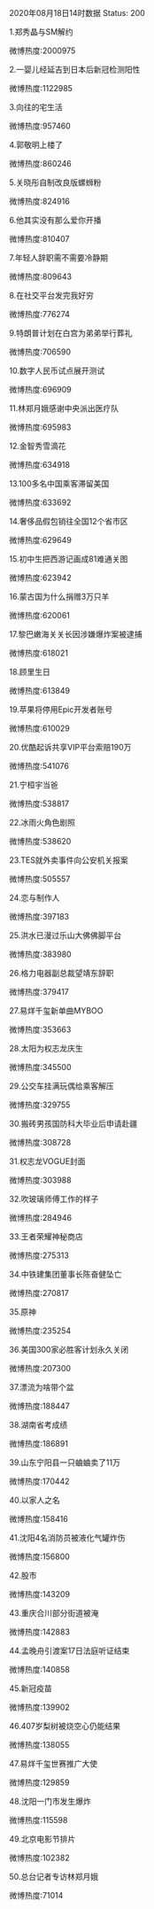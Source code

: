 2020年08月18日14时数据
Status: 200

1.郑秀晶与SM解约

微博热度:2000975

2.一婴儿经延吉到日本后新冠检测阳性

微博热度:1122985

3.向往的宅生活

微博热度:957460

4.郭敬明上楼了

微博热度:860246

5.关晓彤自制改良版螺蛳粉

微博热度:824916

6.他其实没有那么爱你开播

微博热度:810407

7.年轻人辞职需不需要冷静期

微博热度:809643

8.在社交平台发完我好穷

微博热度:776274

9.特朗普计划在白宫为弟弟举行葬礼

微博热度:706590

10.数字人民币试点展开测试

微博热度:696909

11.林郑月娥感谢中央派出医疗队

微博热度:695983

12.金智秀雪滴花

微博热度:634918

13.100多名中国乘客滞留美国

微博热度:633692

14.奢侈品假包销往全国12个省市区

微博热度:629649

15.初中生把西游记画成81难通关图

微博热度:623942

16.蒙古国为什么捐赠3万只羊

微博热度:620061

17.黎巴嫩海关关长因涉嫌爆炸案被逮捕

微博热度:618021

18.顾里生日

微博热度:613849

19.苹果将停用Epic开发者账号

微博热度:610029

20.优酷起诉共享VIP平台索赔190万

微博热度:541076

21.宁桓宇当爸

微博热度:538817

22.冰雨火角色剧照

微博热度:538620

23.TES就外卖事件向公安机关报案

微博热度:505557

24.恋与制作人

微博热度:397183

25.洪水已漫过乐山大佛佛脚平台

微博热度:383980

26.格力电器副总裁望靖东辞职

微博热度:379417

27.易烊千玺新单曲MYBOO

微博热度:353663

28.太阳为权志龙庆生

微博热度:345500

29.公交车挂满玩偶给乘客解压

微博热度:329755

30.搬砖男孩国防科大毕业后申请赴疆

微博热度:308728

31.权志龙VOGUE封面

微博热度:303988

32.吹玻璃师傅工作的样子

微博热度:284946

33.王者荣耀神秘商店

微博热度:275313

34.中铁建集团董事长陈奋健坠亡

微博热度:270817

35.原神

微博热度:235254

36.美国300家必胜客计划永久关闭

微博热度:207300

37.漂流为啥带个盆

微博热度:188447

38.湖南省考成绩

微博热度:186891

39.山东宁阳县一只蛐蛐卖了11万

微博热度:170442

40.以家人之名

微博热度:158416

41.沈阳4名消防员被液化气罐炸伤

微博热度:156800

42.股市

微博热度:143209

43.重庆合川部分街道被淹

微博热度:142883

44.孟晚舟引渡案17日法庭听证结束

微博热度:140858

45.新冠疫苗

微博热度:139902

46.407岁梨树被烧空心仍能结果

微博热度:138055

47.易烊千玺世赛推广大使

微博热度:129859

48.沈阳一门市发生爆炸

微博热度:115598

49.北京电影节排片

微博热度:102382

50.总台记者专访林郑月娥

微博热度:71014

